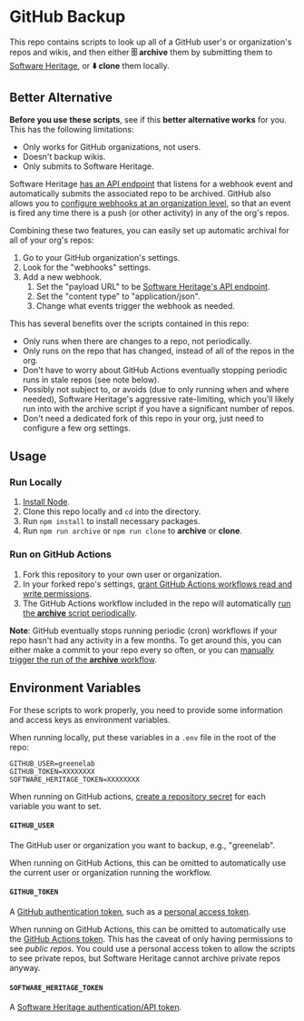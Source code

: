 # GitHub Backup

This repo contains scripts to look up all of a GitHub user's or organization's repos and wikis, and then either **🗄️ archive** them by submitting them to [Software Heritage](https://softwareheritage.org/), or **⬇️ clone** them locally.

## Better Alternative

**Before you use these scripts**, see if this **better alternative works** for you.
This has the following limitations:

- Only works for GitHub organizations, not users.
- Doesn't backup wikis.
- Only submits to Software Heritage.

Software Heritage [has an API endpoint](https://docs.softwareheritage.org/user/save_code_now/webhooks/index.html#github) that listens for a webhook event and automatically submits the associated repo to be archived.
GitHub also allows you to [configure webhooks at an organization level](https://docs.github.com/en/webhooks-and-events/webhooks/creating-webhooks), so that an event is fired any time there is a push (or other activity) in any of the org's repos.

Combining these two features, you can easily set up automatic archival for all of your org's repos:

1. Go to your GitHub organization's settings.
2. Look for the "webhooks" settings.
3. Add a new webhook.
   1. Set the "payload URL" to be [Software Heritage's API endpoint](https://docs.softwareheritage.org/user/save_code_now/webhooks/index.html#github).
   2. Set the "content type" to "application/json".
   3. Change what events trigger the webhook as needed.

This has several benefits over the scripts contained in this repo:

- Only runs when there are changes to a repo, not periodically.
- Only runs on the repo that has changed, instead of all of the repos in the org.
- Don't have to worry about GitHub Actions eventually stopping periodic runs in stale repos (see note below).
- Possibly not subject to, or avoids (due to only running when and where needed), Software Heritage's aggressive rate-limiting, which you'll likely run into with the archive script if you have a significant number of repos.
- Don't need a dedicated fork of this repo in your org, just need to configure a few org settings.

## Usage

### Run Locally

1. [Install Node](https://nodejs.org/en).
2. Clone this repo locally and `cd` into the directory.
3. Run `npm install` to install necessary packages.
4. Run `npm run archive` or `npm run clone` to **archive** or **clone**.

### Run on GitHub Actions

1. Fork this repository to your own user or organization.
2. In your forked repo's settings, [grant GitHub Actions workflows read and write permissions](https://docs.github.com/en/repositories/managing-your-repositorys-settings-and-features/enabling-features-for-your-repository/managing-github-actions-settings-for-a-repository#setting-the-permissions-of-the-github_token-for-your-repository).
3. The GitHub Actions workflow included in the repo will automatically [run the **archive** script periodically](../../actions).

**Note**: GitHub eventually stops running periodic (cron) workflows if your repo hasn't had any activity in a few months.
To get around this, you can either make a commit to your repo every so often, or you can [manually trigger the run of the **archive** workflow](https://docs.github.com/en/actions/using-workflows/manually-running-a-workflow).

## Environment Variables

For these scripts to work properly, you need to provide some information and access keys as environment variables.

When running locally, put these variables in a `.env` file in the root of the repo:

```
GITHUB_USER=greenelab
GITHUB_TOKEN=XXXXXXXX
SOFTWARE_HERITAGE_TOKEN=XXXXXXXX
```

When running on GitHub actions, [create a repository secret](https://docs.github.com/en/actions/security-guides/encrypted-secrets) for each variable you want to set.

#### `GITHUB_USER`

The GitHub user or organization you want to backup, e.g., "greenelab".

When running on GitHub Actions, this can be omitted to automatically use the current user or organization running the workflow.

#### `GITHUB_TOKEN`

A [GitHub authentication token](https://octokit.github.io/rest.js/v18#authentication), such as a [personal access token](https://github.com/settings/tokens/new).

When running on GitHub Actions, this can be omitted to automatically use the [GitHub Actions token](https://docs.github.com/en/actions/security-guides/automatic-token-authentication).
This has the caveat of only having permissions to see _public repos_.
You could use a personal access token to allow the scripts to see private repos, but Software Heritage cannot archive private repos anyway.

#### `SOFTWARE_HERITAGE_TOKEN`

A [Software Heritage authentication/API token](https://archive.softwareheritage.org/oidc/profile/#tokens).
